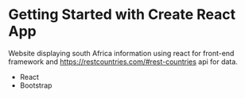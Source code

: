# Getting Started with Create React App

 Website displaying south Africa information using react for front-end framework and https://restcountries.com/#rest-countries api for data.
 
- React
- Bootstrap

